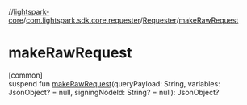 //[lightspark-core](../../../index.md)/[com.lightspark.sdk.core.requester](../index.md)/[Requester](index.md)/[makeRawRequest](make-raw-request.md)

# makeRawRequest

[common]\
suspend fun [makeRawRequest](make-raw-request.md)(queryPayload: String, variables: JsonObject? = null, signingNodeId: String? = null): JsonObject?
